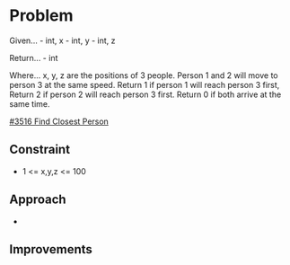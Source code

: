 
# Problem
Given...
    - int, x
    - int, y
    - int, z

Return...
    - int

Where...
x, y, z are the positions of 3 people. Person 1 and 2 will move to person 3 at 
the same speed. Return 1 if person 1 will reach person 3 first, Return 2 if 
person 2 will reach person 3 first. Return 0 if both arrive at the same time.

[\#3516 Find Closest Person](https://leetcode.com/problems/find-closest-person/description/?envType=daily-question&envId=2025-09-04)

## Constraint
- 1 <= x,y,z <= 100

## Approach
-

## Improvements

